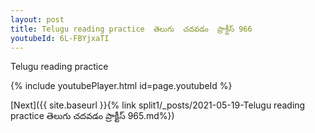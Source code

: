 ```yaml
---
layout: post
title: Telugu reading practice  తెలుగు  చదవడం  ప్రాక్టీస్ 966
youtubeId: 6L-FBYjxaTI
---
```

 
 
Telugu reading practice
 
 
 
 
 


{% include youtubePlayer.html id=page.youtubeId %}
 
[Next]({{ site.baseurl }}{% link  split1/_posts/2021-05-19-Telugu reading practice  తెలుగు  చదవడం  ప్రాక్టీస్ 965.md%})
 
